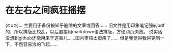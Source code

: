# 在左右之间疯狂摇摆
(⊙o⊙)…
主要用于备份被知乎删除的文章或回答……
旧文件是用印象笔记强转pdf的，所以排版比较乱，以后直接用markdown语法排版，方便网页浏览。
说实话没想到github还能用来干这事儿……国内审核太蛋疼了……
但是我觉得我得克制一下，不然容易浪的飞起……

